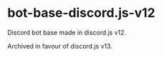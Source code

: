 # bot-base-discord.js-v12

Discord bot base made in discord.js v12.

Archived in favour of discord.js v13.
